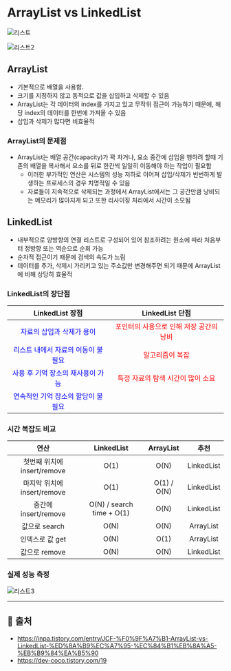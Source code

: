 # ArrayList vs LinkedList
![리스트](https://github.com/mkyoung24/Algorithm/assets/103173521/aedc7c17-6bca-4769-9cba-46d09a4bc535)

![리스트2](https://github.com/mkyoung24/Algorithm/assets/103173521/7402d3f1-25a6-4595-b587-60eb92905595)


## ArrayList
- 기본적으로 배열을 사용함.
- 크기를 지정하지 않고 동적으로 값을 삽입하고 삭제할 수 있음
- ArrayList는 각 데이터의 index를 가지고 있고 무작위 접근이 가능하기 때문에, 해당 index의 데이터를 한번에 가져올 수 있음
- 삽입과 삭제가 많다면 비효율적

### ArrayList의 문제점
- ArrayList는 배열 공간(capacity)가 꽉 차거나, 요소 중간에 삽입을 행하려 할때 기존의 배열을 복사해서 요소를 뒤로 한칸씩 일일히 이동해야 하는 작업이 필요함
    - 이러한 부가적인 연산은 시스템의 성능 저하로 이어져 삽입/삭제가 빈번하게 발생하는 프로세스의 경우 치명적일 수 있음
    - 자료들이 지속적으로 삭제되는 과정에서 ArrayList에서는 그 공간만큼 낭비되는 메모리가 많아지게 되고 또한 리사이징 처리에서 시간이 소모됨


## LinkedList
- 내부적으로 양방향의 연결 리스트로 구성되어 있어 참조하려는 원소에 따라 처음부터 정방향 또는 역순으로 순회 가능
- 순차적 접근이기 때문에 검색의 속도가 느림
- 데이터를 추가, 삭제시 가리키고 있는 주소값만 변경해주면 되기 때문에 ArrayList에 비해 상당히 효율적

### LinkedList의 장단점
|LinkedList 장점|LinkedList 단점|
|:---:|:---:|
|<span style="color:blue">자료의 삽입과 삭제가 용이</span>|<span style="color:red">포인터의 사용으로 인해 저장 공간의 낭비</span>|
|<span style="color:blue">리스트 내에서 자료의 이동이 불필요</span>|<span style="color:red">알고리즘이 복잡</span>|
|<span style="color:blue">사용 후 기억 장소의 재사용이 가능</span>|<span style="color:red">특정 자료의 탐색 시간이 많이 소요</span>|
|<span style="color:blue">연속적인 기억 장소의 할당이 불필요</span>||


### 시간 복잡도 비교
|연산|LinkedList|ArrayList|추천|
|:---:|:---:|:---:|:---:|
|첫번째 위치에 insert/remove|O(1)|O(N)|LinkedList|
|마지막 위치에 insert/remove|O(1)|O(1) / O(N)|LinkedList|
|중간에 insert/remove|O(N) / search time + O(1)|O(N)|LinkedList|
|값으로 search|O(N)|O(N)|ArrayList|
|인덱스로 값 get|O(N)|O(1)|ArrayList|
|값으로 remove|O(N)|O(N)|LinkedList|


### 실제 성능 측정

![리스트3](https://github.com/mkyoung24/Algorithm/assets/103173521/b4451007-808a-4f10-9d01-d0413f9743d3)


***
## :file_folder: 출처
- <https://inpa.tistory.com/entry/JCF-%F0%9F%A7%B1-ArrayList-vs-LinkedList-%ED%8A%B9%EC%A7%95-%EC%84%B1%EB%8A%A5-%EB%B9%84%EA%B5%90>
- <https://dev-coco.tistory.com/19>
